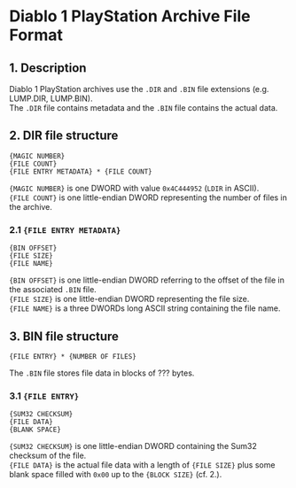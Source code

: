 # Diablo 1 PlayStation Archive File Format

## 1. Description

Diablo 1 PlayStation archives use the `.DIR` and `.BIN` file extensions (e.g. LUMP.DIR, LUMP.BIN).  
The `.DIR` file contains metadata and the `.BIN` file contains the actual data.

## 2. DIR file structure

```
{MAGIC NUMBER}
{FILE COUNT}
{FILE ENTRY METADATA} * {FILE COUNT}
```

`{MAGIC NUMBER}` is one DWORD with value `0x4C444952` (`LDIR` in ASCII).  
`{FILE COUNT}` is one little-endian DWORD representing the number of files in the archive.

### 2.1 `{FILE ENTRY METADATA}`

```
{BIN OFFSET}
{FILE SIZE}
{FILE NAME}
```

`{BIN OFFSET}` is one little-endian DWORD referring to the offset of the file in the associated `.BIN` file.  
`{FILE SIZE}` is one little-endian DWORD representing the file size.  
`{FILE NAME}` is a three DWORDs long ASCII string containing the file name.

## 3. BIN file structure

```
{FILE ENTRY} * {NUMBER OF FILES}
```
The `.BIN` file stores file data in blocks of ??? bytes.

### 3.1 `{FILE ENTRY}`

```
{SUM32 CHECKSUM}
{FILE DATA}
{BLANK SPACE}
```

`{SUM32 CHECKSUM}` is one little-endian DWORD containing the Sum32 checksum of the file.  
`{FILE DATA}` is the actual file data with a length of `{FILE SIZE}` plus some blank space filled with `0x00` up to the `{BLOCK SIZE}` (cf. 2.).
